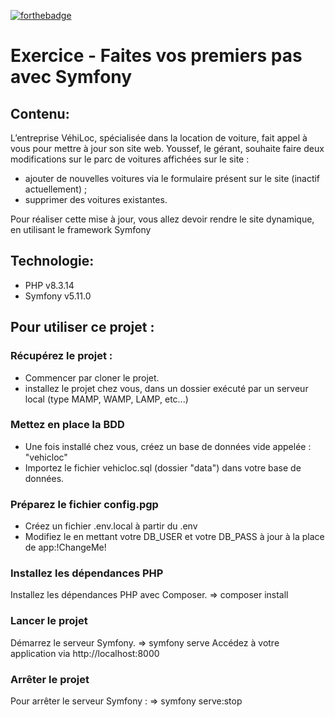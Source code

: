 [![forthebadge](https://forthebadge.com/images/badges/powered-by-coffee.svg)](https://forthebadge.com)

# Exercice - Faites vos premiers pas avec Symfony

## Contenu:

L’entreprise VéhiLoc, spécialisée dans la location de voiture, fait appel à vous pour mettre à jour son site web. Youssef, le gérant, souhaite faire deux modifications sur le parc de voitures affichées sur le site :

-   ajouter de nouvelles voitures via le formulaire présent sur le site (inactif actuellement) ;
-   supprimer des voitures existantes.

Pour réaliser cette mise à jour, vous allez devoir rendre le site dynamique, en utilisant le framework Symfony

## Technologie:

-   PHP v8.3.14
-   Symfony v5.11.0

## Pour utiliser ce projet :

### Récupérez le projet :

-   Commencer par cloner le projet.
-   installez le projet chez vous, dans un dossier exécuté par un serveur local (type MAMP, WAMP, LAMP, etc...)

### Mettez en place la BDD

-   Une fois installé chez vous, créez un base de données vide appelée : "vehicloc"
-   Importez le fichier vehicloc.sql (dossier "data") dans votre base de données.

### Préparez le fichier config.pgp

-   Créez un fichier .env.local à partir du .env
-   Modifiez le en mettant votre DB_USER et votre DB_PASS à jour à la place de app:!ChangeMe!

### Installez les dépendances PHP

Installez les dépendances PHP avec Composer.
=> composer install

### Lancer le projet

Démarrez le serveur Symfony.
=> symfony serve
Accédez à votre application via http://localhost:8000

### Arrêter le projet

Pour arrêter le serveur Symfony :
=> symfony serve:stop
